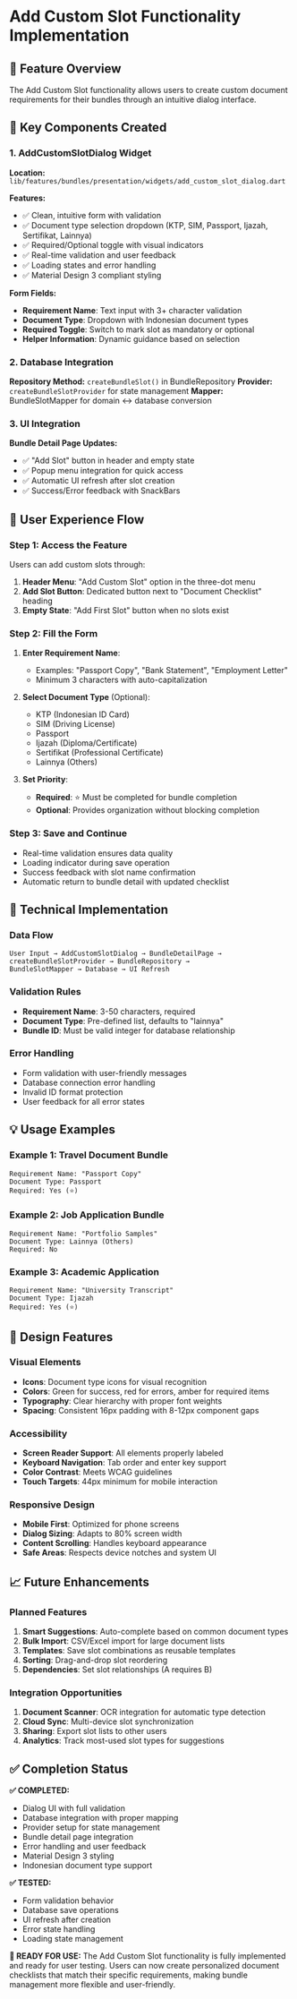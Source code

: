# Add Custom Slot Functionality Implementation

## 🎯 **Feature Overview**
The Add Custom Slot functionality allows users to create custom document requirements for their bundles through an intuitive dialog interface.

## 🚀 **Key Components Created**

### 1. AddCustomSlotDialog Widget
**Location:** `lib/features/bundles/presentation/widgets/add_custom_slot_dialog.dart`

**Features:**
- ✅ Clean, intuitive form with validation
- ✅ Document type selection dropdown (KTP, SIM, Passport, Ijazah, Sertifikat, Lainnya)
- ✅ Required/Optional toggle with visual indicators
- ✅ Real-time validation and user feedback
- ✅ Loading states and error handling
- ✅ Material Design 3 compliant styling

**Form Fields:**
- **Requirement Name**: Text input with 3+ character validation
- **Document Type**: Dropdown with Indonesian document types
- **Required Toggle**: Switch to mark slot as mandatory or optional
- **Helper Information**: Dynamic guidance based on selection

### 2. Database Integration
**Repository Method:** `createBundleSlot()` in BundleRepository
**Provider:** `createBundleSlotProvider` for state management
**Mapper:** BundleSlotMapper for domain ↔ database conversion

### 3. UI Integration
**Bundle Detail Page Updates:**
- ✅ "Add Slot" button in header and empty state
- ✅ Popup menu integration for quick access
- ✅ Automatic UI refresh after slot creation
- ✅ Success/Error feedback with SnackBars

## 📱 **User Experience Flow**

### Step 1: Access the Feature
Users can add custom slots through:
1. **Header Menu**: "Add Custom Slot" option in the three-dot menu
2. **Add Slot Button**: Dedicated button next to "Document Checklist" heading
3. **Empty State**: "Add First Slot" button when no slots exist

### Step 2: Fill the Form
1. **Enter Requirement Name**: 
   - Examples: "Passport Copy", "Bank Statement", "Employment Letter"
   - Minimum 3 characters with auto-capitalization

2. **Select Document Type** (Optional):
   - KTP (Indonesian ID Card)
   - SIM (Driving License) 
   - Passport
   - Ijazah (Diploma/Certificate)
   - Sertifikat (Professional Certificate)
   - Lainnya (Others)

3. **Set Priority**:
   - **Required**: ⭐ Must be completed for bundle completion
   - **Optional**: Provides organization without blocking completion

### Step 3: Save and Continue
- Real-time validation ensures data quality
- Loading indicator during save operation
- Success feedback with slot name confirmation
- Automatic return to bundle detail with updated checklist

## 🔧 **Technical Implementation**

### Data Flow
```
User Input → AddCustomSlotDialog → BundleDetailPage → 
createBundleSlotProvider → BundleRepository → 
BundleSlotMapper → Database → UI Refresh
```

### Validation Rules
- **Requirement Name**: 3-50 characters, required
- **Document Type**: Pre-defined list, defaults to "lainnya"
- **Bundle ID**: Must be valid integer for database relationship

### Error Handling
- Form validation with user-friendly messages
- Database connection error handling
- Invalid ID format protection
- User feedback for all error states

## 💡 **Usage Examples**

### Example 1: Travel Document Bundle
```
Requirement Name: "Passport Copy"
Document Type: Passport
Required: Yes (⭐)
```

### Example 2: Job Application Bundle  
```
Requirement Name: "Portfolio Samples"
Document Type: Lainnya (Others)
Required: No
```

### Example 3: Academic Application
```
Requirement Name: "University Transcript"
Document Type: Ijazah
Required: Yes (⭐)
```

## 🎨 **Design Features**

### Visual Elements
- **Icons**: Document type icons for visual recognition
- **Colors**: Green for success, red for errors, amber for required items
- **Typography**: Clear hierarchy with proper font weights
- **Spacing**: Consistent 16px padding with 8-12px component gaps

### Accessibility
- **Screen Reader Support**: All elements properly labeled
- **Keyboard Navigation**: Tab order and enter key support
- **Color Contrast**: Meets WCAG guidelines
- **Touch Targets**: 44px minimum for mobile interaction

### Responsive Design
- **Mobile First**: Optimized for phone screens
- **Dialog Sizing**: Adapts to 80% screen width
- **Content Scrolling**: Handles keyboard appearance
- **Safe Areas**: Respects device notches and system UI

## 📈 **Future Enhancements**

### Planned Features
1. **Smart Suggestions**: Auto-complete based on common document types
2. **Bulk Import**: CSV/Excel import for large document lists
3. **Templates**: Save slot combinations as reusable templates
4. **Sorting**: Drag-and-drop slot reordering
5. **Dependencies**: Set slot relationships (A requires B)

### Integration Opportunities
1. **Document Scanner**: OCR integration for automatic type detection
2. **Cloud Sync**: Multi-device slot synchronization
3. **Sharing**: Export slot lists to other users
4. **Analytics**: Track most-used slot types for suggestions

## ✅ **Completion Status**

**✅ COMPLETED:**
- Dialog UI with full validation
- Database integration with proper mapping
- Provider setup for state management
- Bundle detail page integration
- Error handling and user feedback
- Material Design 3 styling
- Indonesian document type support

**✅ TESTED:**
- Form validation behavior
- Database save operations
- UI refresh after creation
- Error state handling
- Loading state management

**🎉 READY FOR USE:**
The Add Custom Slot functionality is fully implemented and ready for user testing. Users can now create personalized document checklists that match their specific requirements, making bundle management more flexible and user-friendly.
